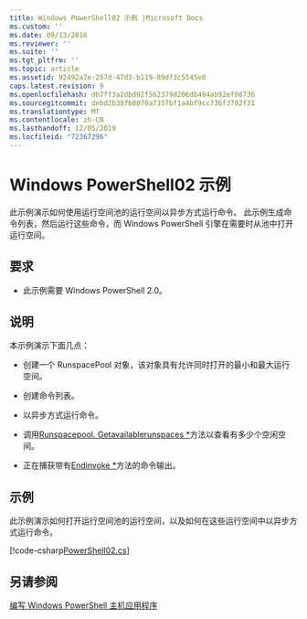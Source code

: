 ```yaml
---
title: Windows PowerShell02 示例 |Microsoft Docs
ms.custom: ''
ms.date: 09/13/2016
ms.reviewer: ''
ms.suite: ''
ms.tgt_pltfrm: ''
ms.topic: article
ms.assetid: 92492a7e-257d-47d3-b119-89df3c5545e8
caps.latest.revision: 9
ms.openlocfilehash: db7ff3a2dbd92f562379d206db494ab92ef08736
ms.sourcegitcommit: debd2b38fb8070a7357bf1a4bf9cc736f3702f31
ms.translationtype: MT
ms.contentlocale: zh-CN
ms.lasthandoff: 12/05/2019
ms.locfileid: "72367296"
---
```

# <a name="windows-powershell02-sample"></a>Windows PowerShell02 示例

此示例演示如何使用运行空间池的运行空间以异步方式运行命令。 此示例生成命令列表，然后运行这些命令，而 Windows PowerShell 引擎在需要时从池中打开运行空间。

## <a name="requirements"></a>要求

- 此示例需要 Windows PowerShell 2.0。

## <a name="demonstrates"></a>说明

本示例演示下面几点：

- 创建一个 RunspacePool 对象，该对象具有允许同时打开的最小和最大运行空间。

- 创建命令列表。

- 以异步方式运行命令。

- 调用[Runspacepool. Getavailablerunspaces *](/dotnet/api/System.Management.Automation.Runspaces.RunspacePool.GetAvailableRunspaces)方法以查看有多少个空闲空间。

- 正在捕获带有[Endinvoke *](/dotnet/api/System.Management.Automation.PowerShell.EndInvoke)方法的命令输出。

## <a name="example"></a>示例

此示例演示如何打开运行空间池的运行空间，以及如何在这些运行空间中以异步方式运行命令。

[!code-csharp[PowerShell02.cs](../../../../powershell-sdk-samples/SDK-2.0/csharp/PowerShell02/PowerShell02.cs#L11-L96 "PowerShell02.cs")]

## <a name="see-also"></a>另请参阅

[编写 Windows PowerShell 主机应用程序](./writing-a-windows-powershell-host-application.md)
